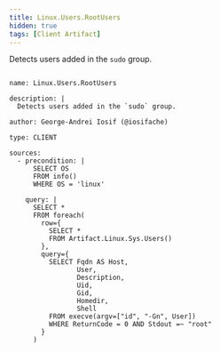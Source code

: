 ```yaml
---
title: Linux.Users.RootUsers
hidden: true
tags: [Client Artifact]
---
```


Detects users added in the `sudo` group.


<pre><code class="language-yaml">
name: Linux.Users.RootUsers

description: |
  Detects users added in the `sudo` group.

author: George-Andrei Iosif (@iosifache)

type: CLIENT

sources:
  - precondition: |
      SELECT OS
      FROM info()
      WHERE OS = &#x27;linux&#x27;

    query: |
      SELECT *
      FROM foreach(
        row={
          SELECT *
          FROM Artifact.Linux.Sys.Users()
        },
        query={
          SELECT Fqdn AS Host,
                 User,
                 Description,
                 Uid,
                 Gid,
                 Homedir,
                 Shell
          FROM execve(argv=[&quot;id&quot;, &quot;-Gn&quot;, User])
          WHERE ReturnCode = 0 AND Stdout =~ &quot;root&quot;
        }
      )

</code></pre>

